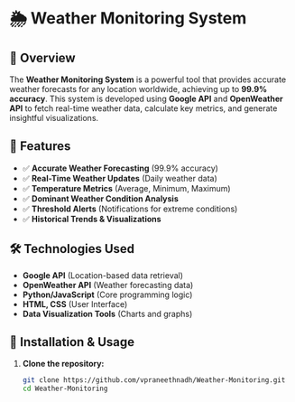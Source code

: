 # 🌦 Weather Monitoring System  

## 📌 Overview  
The **Weather Monitoring System** is a powerful tool that provides accurate weather forecasts for any location worldwide, achieving up to **99.9% accuracy**. This system is developed using **Google API** and **OpenWeather API** to fetch real-time weather data, calculate key metrics, and generate insightful visualizations.  

## 🚀 Features  
- ✅ **Accurate Weather Forecasting** (99.9% accuracy)  
- ✅ **Real-Time Weather Updates** (Daily weather data)  
- ✅ **Temperature Metrics** (Average, Minimum, Maximum)  
- ✅ **Dominant Weather Condition Analysis**  
- ✅ **Threshold Alerts** (Notifications for extreme conditions)  
- ✅ **Historical Trends & Visualizations**  

## 🛠 Technologies Used  
- **Google API** (Location-based data retrieval)  
- **OpenWeather API** (Weather forecasting data)  
- **Python/JavaScript** (Core programming logic)  
- **HTML, CSS** (User Interface)  
- **Data Visualization Tools** (Charts and graphs)  

## 📂 Installation & Usage  
1. **Clone the repository:**  
   ```sh
   git clone https://github.com/vpraneethnadh/Weather-Monitoring.git
   cd Weather-Monitoring
